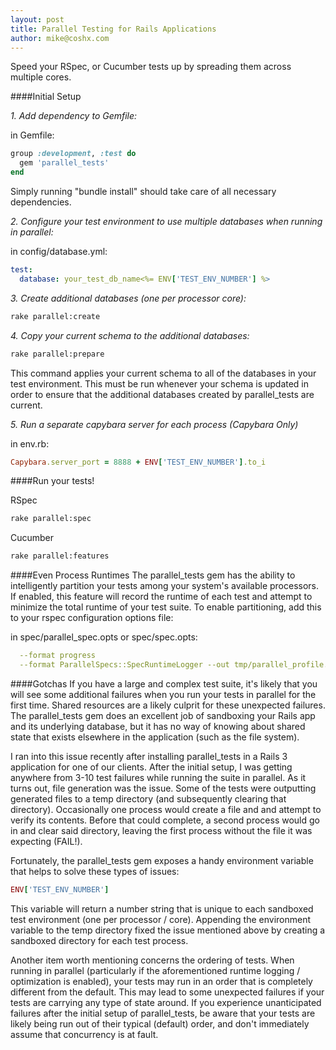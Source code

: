 ```yaml
---
layout: post
title: Parallel Testing for Rails Applications
author: mike@coshx.com
---
```

Speed your RSpec, or Cucumber tests up by spreading them across multiple cores.











####Initial Setup

*1. Add dependency to Gemfile:*

in Gemfile:

```ruby
group :development, :test do
  gem 'parallel_tests'
end
```

Simply running "bundle install" should take care of all necessary dependencies.

*2. Configure your test environment to use multiple databases when running in parallel:*

in config/database.yml:

```yaml
test:
  database: your_test_db_name<%= ENV['TEST_ENV_NUMBER'] %>
```

*3. Create additional databases (one per processor core):*

```bash
rake parallel:create
```

*4. Copy your current schema to the additional databases:*

```bash
rake parallel:prepare
```
This command applies your current schema to all of the databases in your test environment.  This must be run whenever your schema is updated in order to ensure that the additional databases created by parallel_tests are current.

*5. Run a separate capybara server for each process (Capybara Only)*

in env.rb:

```ruby
Capybara.server_port = 8888 + ENV['TEST_ENV_NUMBER'].to_i
```

####Run your tests!

RSpec

```bash
rake parallel:spec
```

Cucumber

```bash
rake parallel:features
```

####Even Process Runtimes
The parallel_tests gem has the ability to intelligently partition your tests among your system's available processors.  If enabled, this feature will record the runtime of each test and attempt to minimize the total runtime of your test suite. To enable partitioning, add this to your rspec configuration options file:

in spec/parallel_spec.opts or spec/spec.opts:

```yaml
  --format progress
  --format ParallelSpecs::SpecRuntimeLogger --out tmp/parallel_profile.log
```

####Gotchas
If you have a large and complex test suite, it's likely that you will see some additional failures when you run your tests in parallel for the first time.   Shared resources are a likely culprit for these unexpected failures.  The parallel_tests gem does an excellent job of sandboxing your Rails app and its underlying database, but it has no way of knowing about shared state that exists elsewhere in the application (such as the file system).  

I ran into this issue recently after installing parallel_tests in a Rails 3 application for one of our clients.  After the initial setup, I was getting anywhere from 3-10 test failures while running the suite in parallel.  As it turns out, file generation was the issue.  Some of the tests were outputting generated files to a temp directory (and subsequently clearing that directory).  Occasionally one process would create a file and and attempt to verify its contents.  Before that could complete, a second process would go in and clear said directory, leaving the first process without the file it was expecting (FAIL!).

Fortunately, the parallel_tests gem exposes a handy environment variable that helps to solve these types of issues:

```ruby
ENV['TEST_ENV_NUMBER']
```

This variable will return a number string that is unique to each sandboxed test environment (one per processor / core).  Appending the environment variable to the temp directory fixed the issue mentioned above by creating a sandboxed directory for each test process.

Another item worth mentioning concerns the ordering of tests.  When running in parallel (particularly if the aforementioned runtime logging / optimization is enabled), your tests may run in an order that is completely different from the default.  This may lead to some unexpected failures if your tests are carrying any type of state around.  If you experience unanticipated failures after the initial setup of parallel_tests, be aware that your tests are likely being run out of their typical (default) order, and don't immediately assume that concurrency is at fault.
